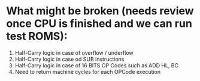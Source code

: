 # What might be broken (needs review once CPU is finished and we can run test ROMS):
1. Half-Carry logic in case of overflow / underflow
2. Half-Carry logic in case od SUB instructions
3. Half-Carry logic in case of 16 BITS OP Codes such as ADD HL, BC
3. Need to return machine cycles for each OPCode execution